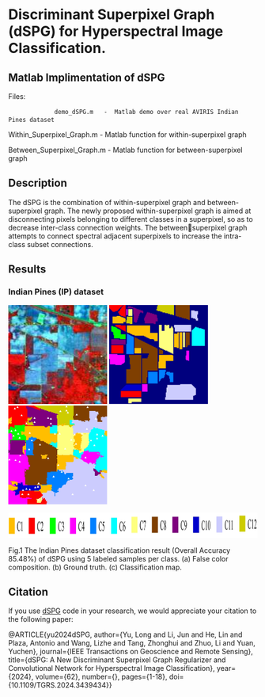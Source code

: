 # Discriminant Superpixel Graph (dSPG) for Hyperspectral Image Classification.

## Matlab Implimentation of dSPG

Files:

                 demo_dSPG.m   -  Matlab demo over real AVIRIS Indian Pines dataset
                 
   Within_Superpixel_Graph.m   -  Matlab function for within-superpixel graph
   
  Between_Superpixel_Graph.m   -  Matlab function for between-superpixel graph

## Description

The  dSPG  is  the combination of within-superpixel graph and between-superpixel graph. 
The newly proposed within-superpixel graph is aimed at disconnecting pixels belonging to different classes in a superpixel, so as to decrease inter-class connection weights. 
The betweensuperpixel graph attempts to connect spectral adjacent superpixels to increase the intra-class subset connections.

## Results

### Indian Pines (IP) dataset

<img src="figure/IP_FC.png" width="200" height="200"/> <img src="figure/IP_GT.png" width="200" height="200"/> <img src="figure/IP_dSPG.png" width="200" height="200"/>

<img src="figure/IP_legend.png" width="600" height="50"/>

Fig.1  The Indian Pines dataset classification result (Overall Accuracy 85.48%) of dSPG using 5 labeled samples per class. (a) False color composition. (b) Ground truth. (c) Classification map. 

## Citation

If you use [dSPG](https://github.com/yulong112/dSPG) code in your research, we would appreciate your citation to the following paper:

@ARTICLE{yu2024dSPG,
  author={Yu, Long and Li, Jun and He, Lin and Plaza, Antonio and Wang, Lizhe and Tang, Zhonghui and Zhuo, Li and Yuan, Yuchen},
  journal={IEEE Transactions on Geoscience and Remote Sensing}, 
  title={dSPG: A New Discriminant Superpixel Graph Regularizer and Convolutional Network for Hyperspectral Image Classification}, 
  year={2024},
  volume={62},
  number={},
  pages={1-18},
  doi={10.1109/TGRS.2024.3439434}}

